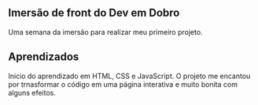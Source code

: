 ## Imersão de front do Dev em Dobro
Uma semana da imersão para realizar meu primeiro projeto.

## Aprendizados
Inicio do aprendizado em HTML, CSS e JavaScript.
O projeto me encantou por trnasformar o código em uma página interativa e muito bonita com alguns efeitos.

